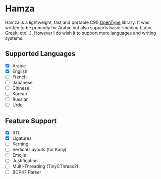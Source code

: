 # Hamza
Hamza is a lightweight, fast and portable C90 [OpenType](https://docs.microsoft.com/en-us/typography/opentype/spec) library.
It was written to be primarily for Arabic but also supports basic-shaping (Latin, Greek, etc...).
However I do wish it to support more languages and writing systems.

## Supported Languages
- [x] Arabic
- [x] English
- [ ] French
- [ ] Japanese
- [ ] Chinese
- [ ] Korean
- [ ] Russian
- [ ] Urdu

## Feature Support
- [x] RTL
- [x] Ligatures
- [ ] Kerning
- [ ] Vertical Layouts (for Kanji)
- [ ] Emojis
- [ ] Justification
- [ ] Multi-Threading (TinyCThread?)
- [ ] BCP47 Parser
